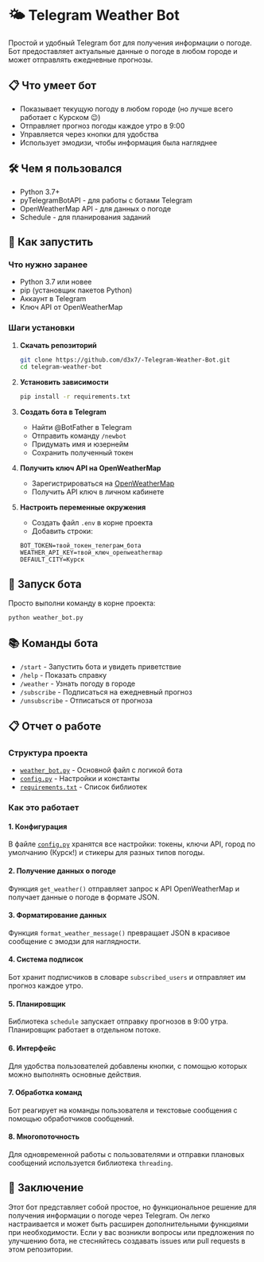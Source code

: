 # 🌤 Telegram Weather Bot

Простой и удобный Telegram бот для получения информации о погоде. Бот предоставляет актуальные данные о погоде в любом городе и может отправлять ежедневные прогнозы.

## 📋 Что умеет бот

- Показывает текущую погоду в любом городе (но лучше всего работает с Курском 😉)
- Отправляет прогноз погоды каждое утро в 9:00
- Управляется через кнопки для удобства
- Использует эмодизи, чтобы информация была нагляднее

## 🛠️ Чем я пользовался

- Python 3.7+
- pyTelegramBotAPI - для работы с ботами Telegram
- OpenWeatherMap API - для данных о погоде
- Schedule - для планирования заданий

## 🔧 Как запустить

### Что нужно заранее

- Python 3.7 или новее
- pip (установщик пакетов Python)
- Аккаунт в Telegram
- Ключ API от OpenWeatherMap

### Шаги установки

1. **Скачать репозиторий**
   ```bash
   git clone https://github.com/d3x7/-Telegram-Weather-Bot.git
   cd telegram-weather-bot
   ```

2. **Установить зависимости**
   ```bash
   pip install -r requirements.txt
   ```

3. **Создать бота в Telegram**
   - Найти @BotFather в Telegram
   - Отправить команду `/newbot`
   - Придумать имя и юзернейм
   - Сохранить полученный токен

4. **Получить ключ API на OpenWeatherMap**
   - Зарегистрироваться на [OpenWeatherMap](https://openweathermap.org/)
   - Получить API ключ в личном кабинете

5. **Настроить переменные окружения**
   - Создать файл `.env` в корне проекта
   - Добавить строки:
   ```env
   BOT_TOKEN=твой_токен_телеграм_бота
   WEATHER_API_KEY=твой_ключ_openweathermap
   DEFAULT_CITY=Курск
   ```

## 🚀 Запуск бота

Просто выполни команду в корне проекта:
```bash
python weather_bot.py
```

## 📚 Команды бота

- `/start` - Запустить бота и увидеть приветствие
- `/help` - Показать справку
- `/weather` - Узнать погоду в городе
- `/subscribe` - Подписаться на ежедневный прогноз
- `/unsubscribe` - Отписаться от прогноза

## 📋 Отчет о работе

### Структура проекта
- [`weather_bot.py`](weather_bot.py) - Основной файл с логикой бота
- [`config.py`](config.py) - Настройки и константы
- [`requirements.txt`](requirements.txt) - Список библиотек

### Как это работает

#### 1. Конфигурация
В файле [`config.py`](config.py) хранятся все настройки: токены, ключи API, город по умолчанию (Курск!) и стикеры для разных типов погоды.

#### 2. Получение данных о погоде
Функция `get_weather()` отправляет запрос к API OpenWeatherMap и получает данные о погоде в формате JSON.

#### 3. Форматирование данных
Функция `format_weather_message()` превращает JSON в красивое сообщение с эмодзи для наглядности.

#### 4. Система подписок
Бот хранит подписчиков в словаре `subscribed_users` и отправляет им прогноз каждое утро.

#### 5. Планировщик
Библиотека `schedule` запускает отправку прогнозов в 9:00 утра. Планировщик работает в отдельном потоке.

#### 6. Интерфейс
Для удобства пользователей добавлены кнопки, с помощью которых можно выполнять основные действия.

#### 7. Обработка команд
Бот реагирует на команды пользователя и текстовые сообщения с помощью обработчиков сообщений.

#### 8. Многопоточность
Для одновременной работы с пользователями и отправки плановых сообщений используется библиотека `threading`.

## 📝 Заключение
Этот бот представляет собой простое, но функциональное решение для получения информации о погоде через Telegram. Он легко настраивается и может быть расширен дополнительными функциями при необходимости. Если у вас возникли вопросы или предложения по улучшению бота, не стесняйтесь создавать issues или pull requests в этом репозитории.
